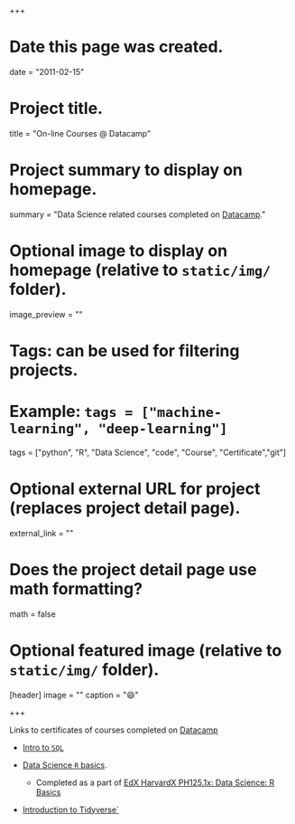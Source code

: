 +++
# Date this page was created.
date = "2011-02-15"

# Project title.
title = "On-line Courses @ Datacamp"

# Project summary to display on homepage.
summary = "Data Science related courses completed on [Datacamp](https://www.datacamp.com/)."

# Optional image to display on homepage (relative to `static/img/` folder).
image_preview = ""

# Tags: can be used for filtering projects.
# Example: `tags = ["machine-learning", "deep-learning"]`
tags = ["python", "R", "Data Science", "code", "Course", "Certificate","git"]

# Optional external URL for project (replaces project detail page).
external_link = ""

# Does the project detail page use math formatting?
math = false

# Optional featured image (relative to `static/img/` folder).
[header]
image = ""
caption = ":smile:"

+++

Links to certificates of courses completed on [Datacamp](https://www.datacamp.com/)

- [Intro to `SQL`](/files/Certificate-datacamp-intro-to-sql.pdf)

- [Data Science `R` basics](/files/Certificate-datacamp-R-basics.pdf). 
  - Completed as a part of [EdX HarvardX PH125.1x: Data Science: R Basics](/project/course-edx-harvard-r)

- [Introduction to Tidyverse`](/files/Certificate-datacamp-tidyverse-introduction.pdf)















